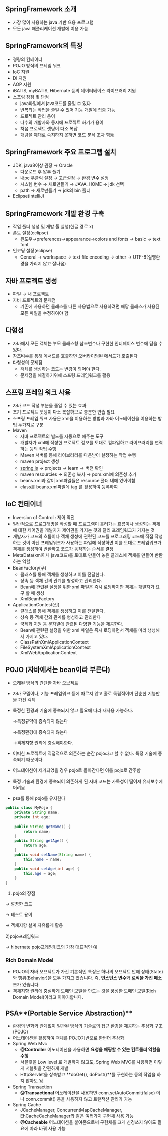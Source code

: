 ## SpringFramework 소개

- 가장 많이 사용하는 java 기반 으용 프로그램
- 모든 java 애플리케이션 개발에 이용 가능

## SpringFramework의 특징

- 경량의 컨테이너
- POJO 방식의 프레임 워크
- IoC 지원
- DI 지원
- AOP 지원
- iBATIS, myBATIS, Hibernate 등의 데이터베이스 라이브러리 지원
- 스프링 장점 및 단점
    - java파일에서 java코드를 줄일 수 있다
    - 반복되는 작업을 줄일 수 있어 기능 개발에 집중 가능
    - 프로젝트 관리 용이
    - 다수의 개발자와 동시에 프로젝트 하기가 용이
    - 처음 프로젝트 셋팅이 다소 복잡
    - 개념을 제대로 숙지하지 못하면 코드 분석 조차 힘듦

## SpringFramework 주요 프로그램 설치

- JDK, java8이상 권장 → Oracle
    - 다운로드 후 압추 풀기
    - 내pc 우클릭 설정 → 고급설정 → 환경 변수 설정
    - 시스템 변수 → 새로만들기 → JAVA_HOME → jdk 선택
    - path → 새로만들기 → jdk의 bin 폴더
- Eclipse(IntelliJ)

## SpringFramework 개발 환경 구축

- 작업 폴더 생성 및 개발 툴 실행(한글 경로 x)
- 폰트 설정(eclipse)
    - 윈도우→preferences→appearance→colors and fonts → basic → text font
- 인코딩 설정(eclipse)
    - General → workspace → text file encoding → other → UTF-8(실행환경을 가리지 않고 잘나옴)

## 자바 프로젝트 생성

- 파일 → 새 프로젝트
- 자바 프로젝트의 문제점
  - 기존에 사용하던 클래스를 다른 사용법으로 사용하려면 해당 클래스가 사용된 모든 파일을 수정하여야 함

## 다형성

- 자바에서 모든 객체는 부모 클래스형 참조변수나 구현한 인터페이스 변수에 담을 수 있다.
- 참조벼수를 통해 메서드를 호출하면 오버라이딩된 메서드가 호출된다
- 다형성의 문제점
  - 객체를 생성하는 코드는 변경이 되어야 한다.
  - 문제점을 해결하기위해 스프링 프레임워크를 활용

## 스프링 프레임 워크 사용

- 자바 코드 작성 부분을 줄일 수 있는 효과
- 초기 프로젝트 셋팅이 다소 복잡하므로 충분한 연습 필요
- 스프링 프레임 워크 사용은 xml을 이용하는 방법과 자바 어노테이션을 이용하는 방법 두가지로 구분
- Maven
  - 자바 프로젝트의 빌드를 자동으로 해주는 도구
  - 개발자가 xml에 작성한 프로젝트 정보를 토대로 컴파일하고 라이브러리를 연력하는 등의 작업 수행
  - Maven 서버를 통해 라이브러리를 다운받아 설정하는 작업 수행
  - maven project 생성
  - [spring.is](http://spring.is) → projects → learn → 버전 확인
  - maven resourcies → 의존성 복사 → pom.xml에 의존성 추가
  - beans.xml과 같이 xml파일들은 resource 폴더 내에 있어야함
  - class를 beans.xml파일에  <bean>tag 를 활용하여 등록하여

## IoC 컨테이너

- Inversion of Control : 제어 역전
- 일반적으로 프로그래밍을 작성할 때 프로그램이 흘러가는 흐름이나 생성되는 객체에 대한 제어권을 개발자가 제어권을 가지는 것과 달리 프레임워크가 가지는 것
- 개발자가 코드의 흐름이나 객체 생성에 관련된 코드를 프로그래밍 코드에 직접 작성하는 것이 아닌 프레임워크가 사용하는 파일에 작성하면 이를 토대로 프레임워크가 객체를 생성하여 반환하고 코드가 동작하는 순서를 결정
- MetaData(xml이나 java코드)를 토대로 만들어 놓은 클래스에 객체를 만들어 반환 하는 역할
- BeanFactory(구)
  - 클래스를 통해 객체를 생성하고 이를 전달한다.
  - 상속 등 객체 간의 관계를 형성하고 관리한다.
  - Bean에 관련된 설정을 위한 xml 파일은 즉시 로딩하지만 객체는 개발자가 요구 할 때 생성
  - XmlBeanFactory
- ApplicationContest(신)
  - 클래스를 통해 객체를 생성하고 이를 전달한다.
  - 상속 등 객체 간의 관계를 형성하고 관리한다
  - 국제화 지원 등 문자열에 관련된 다양한 기능을 제공한다.
  - Bean에 관련된 설정을 위한 xml 파일은 즉시 로딩하면서 객체를 미리 생성해서 가지고 있다.
  - ClassPathXmlApplicationContext
  - FileSystemXmlApplicationContext
  - XmlWebApplicationContext

## POJO (자바에서는 bean이라 부른다)

- 오래된 방식의 간단한 [자](https://ko.wikipedia.org/wiki/%EC%9E%90%EB%B0%94_(%ED%94%84%EB%A1%9C%EA%B7%B8%EB%9E%98%EB%B0%8D_%EC%96%B8%EC%96%B4))바 오브젝트
- 자바 모델이나, 기능 프레임워크 등에 따르지 않고 홀로 독립적이며 단순한 기능만을 가진 객체
- 특정한 환경과 기술에 종속되지 않고 필요에 따라 재사용 가능하다.

  →특정규약에 종속되지 않는다

  →특정환경에 종속되지 않는다

  →객체지향 원리에 충실해야한다.

- 어떠한 프로젝트에 직접적으로 의존하는 순간 pojo라고 할 수 없다. 특정 기술에 종속되기 때문이다.
- 어노테이션이 제거되었을 경우 pojo로 돌아간다면 이를 pojo로 간주함
- 특정 기술과 환경에 종속되어 의존하게 된 자바 코드는 가독성이 떨어져 유지보수에 어려움
- psa를 통해 pojo를 유지한다

```java
public class MyPojo {
    private String name;
    private int age;
    
    public String getName() {
    	return name;
    }
    public String getAge() {
    	return age;
    }
    public void setName(String name) {
    	this.name = name;
    }
    public void setAge(int age) {
    	this.age = age;
    }
}
```

1) pojo의 장점

→ 깔끔한 코드

→ 테스트 용이

→ 객체지향 설계 자유롭게 활용

2)pojo프레임워크

→ hibernate pojo프레임워크의 가장 대표적인 예

### **Rich Domain Model**

- POJO의 자바 오브젝트가 가진 기본적인 특징은 하나의 오브젝트 안에 상태(State)와 행위(Behavior)을 모두 가지고 있습니다. 즉, **인스턴스 변수**와 **로직을 가진 메소드**가 있습니다.
- 객체지향 원리에 충실하게 도메인 모델을 만드는 것을 풍성한 도메인 모델(Rich Domain Model)이라고 이야기합니다.

## PSA**(Portable Service Abstraction)**

- 환경의 변화와 관계없이 일관된 방식의 기술로의 접근 환경을 제공하는 추상화 구조(POJO)
- 어노테이션을 활용하여 객체를 POJO기반으로 한번더 추상화
- Spring Web Mvc
  - **@Controller** 어노테이션을 사용하면 **요청을 매핑할 수 있는 컨트롤러 역할을 수행**
  - 서블릿을 Low level 로 개발하지 않고도, Spring Web MVC를 사용하면 이렇게 서블릿을 간편하게 개발
  - HttpServlet을 상속받고 **doGet(), doPost()**를 구현하는 등의 작업을 하지 않아도 됨
- Spring Transaction
  - **@Transactional** 어노테이션을 사용하면 conn.setAutoCommit(false) 이나 conn.commit() 등을 사용하지 않고 트랜잭션 관리가 가능
- Spring Cache
  - JCacheManager, ConcurrentMapCacheManager, EhCacheCacheManager와 같은 여러가지 구현체 사용 가능
  - **@Cacheable** 어노테이션을 붙여줌으로써 구현체를 크게 신경쓰지 않아도 필요에 따라 바꿔 사용 가능
